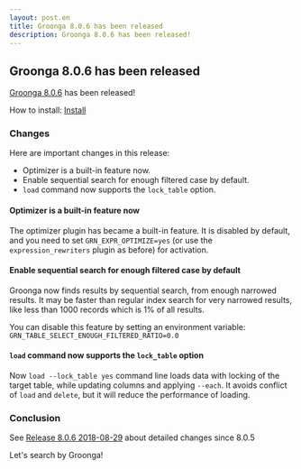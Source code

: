 ```yaml
---
layout: post.en
title: Groonga 8.0.6 has been released
description: Groonga 8.0.6 has been released!
---
```


## Groonga 8.0.6 has been released

[Groonga 8.0.6](/docs/news.html#release-8-0-6) has been released!

How to install: [Install](/docs/install.html)

### Changes

Here are important changes in this release:

* Optimizer is a built-in feature now.
* Enable sequential search for enough filtered case by default.
* `load` command now supports the `lock_table` option.

#### Optimizer is a built-in feature now

The optimizer plugin has became a built-in feature.
It is disabled by default, and you need to set `GRN_EXPR_OPTIMIZE=yes` (or use the `expression_rewriters` plugin as before) for activation.

#### Enable sequential search for enough filtered case by default

Groonga now finds results by sequential search, from enough narrowed results.
It may be faster than regular index search for very narrowed results, like less than 1000 records which is 1% of all results.

You can disable this feature by setting an environment variable: `GRN_TABLE_SELECT_ENOUGH_FILTERED_RATIO=0.0`

#### `load` command now supports the `lock_table` option

Now `load --lock_table yes` command line loads data with locking of the target table, while updating columns and applying `--each`.
It avoids conflict of `load` and `delete`, but it will reduce the performance of loading.

### Conclusion

See [Release 8.0.6 2018-08-29](/docs/news.html#release-8-0-6) about detailed changes since 8.0.5

Let's search by Groonga!
